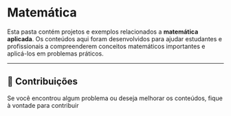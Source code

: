 # Matemática

Esta pasta contém projetos e exemplos relacionados a **matemática aplicada**. Os conteúdos aqui foram desenvolvidos para ajudar estudantes e profissionais a compreenderem conceitos matemáticos importantes e aplicá-los em problemas práticos.

---

## 🤝 Contribuições

Se você encontrou algum problema ou deseja melhorar os conteúdos, fique à vontade para contribuir
